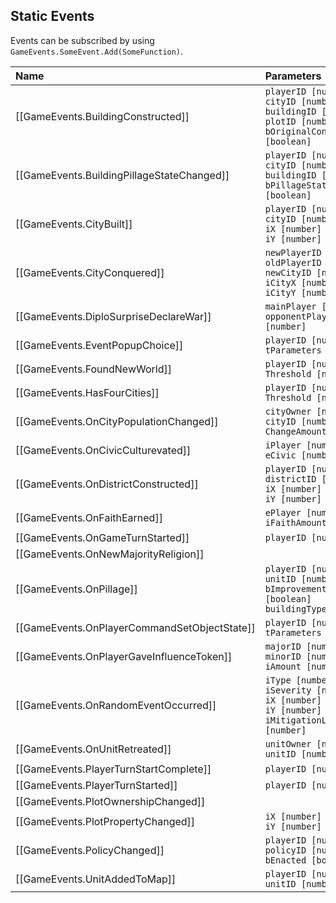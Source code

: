 ## Static Events
Events can be subscribed by using `GameEvents.SomeEvent.Add(SomeFunction)`.

| Name | Parameters |
|:---- |:--------- |
| [[GameEvents.BuildingConstructed]] | `playerID [number]`<br/>`cityID [number]`<br/>`buildingID [number]`<br/>`plotID [number]`<br/>`bOriginalConstruction [boolean]` |
| [[GameEvents.BuildingPillageStateChanged]] | `playerID [number]`<br/>`cityID [number]`<br/>`buildingID [number]`<br/>`bPillageState [boolean]` |
| [[GameEvents.CityBuilt]] | `playerID [number]`<br/>`cityID [number]`<br/>`iX [number]`<br/>`iY [number]` |
| [[GameEvents.CityConquered]] | `newPlayerID [number]`<br/>`oldPlayerID [number]`<br/>`newCityID [number]`<br/>`iCityX [number]`<br/>`iCityY [number]` |
| [[GameEvents.DiploSurpriseDeclareWar]] | `mainPlayer [number]`<br/>`opponentPlayer [number]` |
| [[GameEvents.EventPopupChoice]] | `playerID [number]`<br/>`tParameters [table]` |
| [[GameEvents.FoundNewWorld]] | `playerID [number]`<br/>`Threshold [number]` |
| [[GameEvents.HasFourCities]] | `playerID [number]`<br/>`Threshold [number]` |
| [[GameEvents.OnCityPopulationChanged]] | `cityOwner [number]`<br/>`cityID [number]`<br/>`ChangeAmount [number]` |
| [[GameEvents.OnCivicCulturevated]] | `iPlayer [number]`<br/>`eCivic [number]` |
| [[GameEvents.OnDistrictConstructed]] | `playerID [number]`<br/>`districtID [number]`<br/>`iX [number]`<br/>`iY [number]` |
| [[GameEvents.OnFaithEarned]] | `ePlayer [number]`<br/>`iFaithAmount [number]` |
| [[GameEvents.OnGameTurnStarted]] | `playerID [number]` |
| [[GameEvents.OnNewMajorityReligion]] |  |
| [[GameEvents.OnPillage]] | `playerID [number]`<br/>`unitID [number]`<br/>`bImprovement [boolean]`<br/>`buildingType [number]` |
| [[GameEvents.OnPlayerCommandSetObjectState]] | `playerID [number]`<br/>`tParameters [table]` |
| [[GameEvents.OnPlayerGaveInfluenceToken]] | `majorID [number]`<br/>`minorID [number]`<br/>`iAmount [number]` |
| [[GameEvents.OnRandomEventOccurred]] | `iType [number]`<br/>`iSeverity [number]`<br/>`iX [number]`<br/>`iY [number]`<br/>`iMitigationLevel [number]` |
| [[GameEvents.OnUnitRetreated]] | `unitOwner [number]`<br/>`unitID [number]` |
| [[GameEvents.PlayerTurnStartComplete]] | `playerID [number]` |
| [[GameEvents.PlayerTurnStarted]] | `playerID [number]` |
| [[GameEvents.PlotOwnershipChanged]] |  |
| [[GameEvents.PlotPropertyChanged]] | `iX [number]`<br/>`iY [number]` |
| [[GameEvents.PolicyChanged]] | `playerID [number]`<br/>`policyID [number]`<br/>`bEnacted [boolean]` |
| [[GameEvents.UnitAddedToMap]] | `playerID [number]`<br/>`unitID [number]` |
